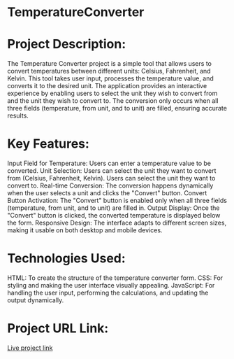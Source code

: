 # TemperatureConverter

# Project Description:
The Temperature Converter project is a simple tool that allows users to convert temperatures between different units: Celsius, Fahrenheit, and Kelvin. This tool takes user input, processes the temperature value, and converts it to the desired unit. The application provides an interactive experience by enabling users to select the unit they wish to convert from and the unit they wish to convert to. The conversion only occurs when all three fields (temperature, from unit, and to unit) are filled, ensuring accurate results.

# Key Features:
Input Field for Temperature: Users can enter a temperature value to be converted.
Unit Selection:
Users can select the unit they want to convert from (Celsius, Fahrenheit, Kelvin).
Users can select the unit they want to convert to.
Real-time Conversion: The conversion happens dynamically when the user selects a unit and clicks the "Convert" button.
Convert Button Activation: The "Convert" button is enabled only when all three fields (temperature, from unit, and to unit) are filled in.
Output Display: Once the "Convert" button is clicked, the converted temperature is displayed below the form.
Responsive Design: The interface adapts to different screen sizes, making it usable on both desktop and mobile devices.

# Technologies Used:
HTML: To create the structure of the temperature converter form.
CSS: For styling and making the user interface visually appealing.
JavaScript: For handling the user input, performing the calculations, and updating the output dynamically.

# Project URL Link:
[Live project link](https://naveenkumar705.github.io/Temperature/)
